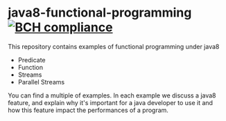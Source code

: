 # java8-functional-programming [![BCH compliance](https://bettercodehub.com/edge/badge/DzCorps/java8-functional-programming?branch=master)](https://bettercodehub.com/)

This repository contains examples of functional programming under java8

- Predicate
- Function
- Streams
- Parallel Streams

You can find a multiple of examples. In each example we discuss a java8 feature, and explain why it's important 
for a java developer to use it and how this feature impact the performances of a program.
